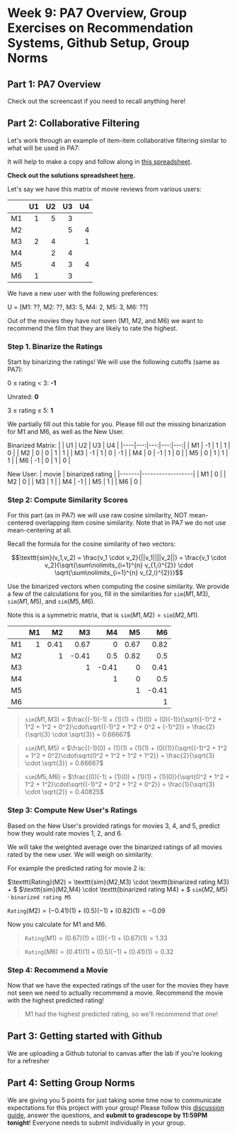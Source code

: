 # Week 9: PA7 Overview, Group Exercises on Recommendation Systems, Github Setup, Group Norms

## Part 1: PA7 Overview
Check out the screencast if you need to recall anything here!

## Part 2: Collaborative Filtering

Let's work through an example of item-item collaborative filtering similar to what will be used in PA7:

It will help to make a copy and follow along in [this spreadsheet](https://docs.google.com/spreadsheets/d/1RalPHyrnGHc3dGnDVzAZNZG4uNiZxrcMiO--Xo8awsw/edit#gid=0).

**Check out the solutions spreadsheet [here](https://docs.google.com/spreadsheets/d/1ne8lkV_2DZo4KmcpD3RXeuLxiTH3ECS7JpW9OI8JBsE/edit#gid=0).**

Let's say we have this matrix of movie reviews from various users:

|    | U1 | U2 | U3 | U4 |
|----|---:|---:|---:|---:|
| M1 |  1 |  5 |  3 |    |
| M2 |    |    |  5 |  4 |
| M3 |  2 |  4 |    |  1 |
| M4 |    |  2 |  4 |    |
| M5 |    |  4 |  3 |  4 |
| M6 |  1 |    |  3 |    |

We have a new user with the following preferences:

U = [M1: ??, M2: ??, M3: 5, M4: 2, M5: 3, M6: ??]

Out of the movies they have not seen (M1, M2, and M6) we want to recommend the film that they are likely to rate the highest.

### Step 1.  Binarize the Ratings

Start by binarizing the ratings!  We will use the following cutoffs (same as PA7):

0 $\leq$ rating $\lt$ 3: **-1**

Unrated: **0**

3 $\leq$ rating $\leq$ 5: **1**

We partially fill out this table for you.  Please fill out the missing binarization for M1 and M6, as well as the New User.

Binarized Matrix:
|    | U1 | U2 | U3 | U4 |
|----|---:|---:|---:|---:|
| M1 | -1 |  1 |  1 |  0 |
| M2 |  0 |  0 |  1 |  1 |
| M3 | -1 |  1 |  0 | -1 |
| M4 |  0 | -1 |  1 |  0 |
| M5 |  0 |  1 |  1 |  1 |
| M6 | -1 |  0 |  1 |  0 |


New User:
| movie | binarized rating |
|-------|------------------|
|    M1 |                0 |
|    M2 |                0 |
|    M3 |                1 |
|    M4 |               -1 |
|    M5 |                1 |
|    M6 |                0 |

### Step 2: Compute Similarity Scores

For this part (as in PA7) we will use raw cosine similarity, NOT mean-centered overlapping item cosine similarity.  Note that in PA7 we do not use mean-centering at all.

Recall the formula for the cosine similarity of two vectors:

$$\texttt{sim}(v_1,v_2) = \frac{v_1 \cdot v_2}{||v_1||||v_2||} = \frac{v_1 \cdot v_2}{\sqrt{\sum\nolimits_{i=1}^{n} v_{1,i}^{2}} \cdot \sqrt{\sum\nolimits_{i=1}^{n} v_{2,i}^{2}}}$$

Use the binarized vectors when computing the cosine similarity.  We provide a few of the calculations for you, fill in the similarities for $\texttt{sim}(M1, M3)$, $\texttt{sim}(M1, M5)$, and $\texttt{sim}(M5, M6)$.

Note this is a symmetric matrix, that is $\texttt{sim}(M1,M2) = \texttt{sim}(M2,M1)$.

|    | M1 | M2 |            M3 |           M4 |           M5 |          M6 |
|----|---:|---:|--------------:|-------------:|-------------:|------------:|
| M1 |  1 |  0.41 |            0.67 |            0 |           0.67 |         0.82 |
| M2 |    |  1 | -0.41 | 0.5 | 0.82 |           0.5 |
| M3 |    |    |             1 | -0.41 |            0 | 0.41 |
| M4 |    |    |               |            1 |            0 |           0.5 |
| M5 |    |    |               |              |            1 |          -0.41 |
| M6 |    |    |               |              |              |           1 |

>$\texttt{sim}(M1, M3)$ = $\frac{(-1)(-1) + (1)(1) + (1)(0) + (0)(-1)}{\sqrt{(-1)^2 + 1^2 + 1^2 + 0^2}\cdot\sqrt{(-1)^2 + 1^2 + 0^2 + (-1)^2}} = \frac{2}{\sqrt{3} \cdot \sqrt{3}} = 0.66667$

> $\texttt{sim}(M1, M5)$ = $\frac{(-1)(0) + (1)(1) + (1)(1) + (0)(1)}{\sqrt{(-1)^2 + 1^2 + 1^2 + 0^2}\cdot\sqrt{0^2 + 1^2 + 1^2 + 1^2}} = \frac{2}{\sqrt{3} \cdot \sqrt{3}} = 0.66667$

> $\texttt{sim}(M5, M6)$ = $\frac{(0)(-1) + (1)(0) + (1)(1) + (1)(0)}{\sqrt{0^2 + 1^2 + 1^2 + 1^2}\cdot\sqrt{(-1)^2 + 0^2 + 1^2 + 0^2}} = \frac{1}{\sqrt{3} \cdot \sqrt{2}} = 0.40825$

### Step 3: Compute New User's Ratings

Based on the New User's provided ratings for movies 3, 4, and 5, predict how they would rate movies 1, 2, and 6.

We will take the weighted average over the binarized ratings of all movies rated by the new user.  We will weigh on similarity.

For example the predicted rating for movie 2 is:

$\texttt{Rating}(M2) = \texttt{sim}(M2,M3) \cdot \texttt{binarized rating M3} + $
$\texttt{sim}(M2,M4) \cdot \texttt{binarized rating M4} + $
$\texttt{sim}(M2,M5) \cdot \texttt{binarized rating M5}$

$\texttt{Rating}(M2) = (-0.41)(1) + (0.5)(-1) + (0.82)(1) = -0.09$

Now you calculate for M1 and M6.

> $\texttt{Rating}(M1) = (0.67)(1) + (0)(-1) + (0.67)(1) = 1.33$

> $\texttt{Rating}(M6) = (0.41)(1) + (0.5)(-1) + (0.41)(1) = 0.32$

### Step 4: Recommend a Movie

Now that we have the expected ratings of the user for the movies they have not seen we need to actually recommend a movie.  Recommend the movie with the highest predicted rating!

> M1 had the highest predicted rating, so we'll recommend that one!

## Part 3: Getting started with Github
We are uploading a Github tutorial to canvas after the lab if you're looking for a refresher

## Part 4: Setting Group Norms

We are giving you 5 points for just taking some time now to communicate expectations for this project with your group!  Please follow this [discussion guide](https://docs.google.com/document/d/12G0x5YhdnO6qaR2RHvKaTGUG6k2pYj3-PRLZSE0BsPY/edit), answer the questions, and **submit to gradescope by 11:59PM tonight**!  Everyone needs to submit individually in your group.